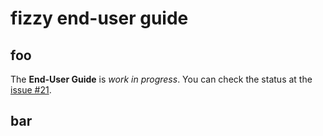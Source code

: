 # fizzy end-user guide

## foo

The **End-User Guide** is *work in progress*. You can check the status at the
[issue #21](https://github.com/alem0lars/fizzy/issues/21).

## bar
